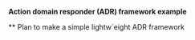 **Action domain responder (ADR) framework example**

** Plan to make a simple lightw`eight ADR framework